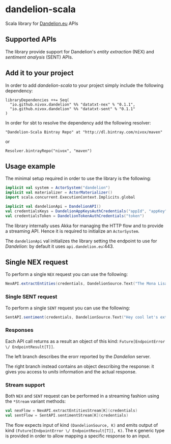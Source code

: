 # dandelion-scala

Scala library for [Dandelion.eu](http://dandelion.eu) APIs

## Supported APIs

The library provide support for Dandelion's _entity extraction_ (NEX) and _sentiment analysis_ (SENT) APIs.

## Add it to your project

In order to add *dandelion-scala* to your project simply include the following dependency:

```
libraryDependencies ++= Seq(
  "io.github.nivox.dandelion" %% "datatxt-nex" % "0.1.1",
  "io.github.nivox.dandelion" %% "datatxt-sent" % "0.1.1"
)
```

In order for sbt to resolve the dependency add the following resolver:

```"Dandelion-Scala Bintray Repo" at "http://dl.bintray.com/nivox/maven"```

or

```Resolver.bintrayRepo("nivox", "maven")```

## Usage example

The minimal setup required in order to use the library is the following:

```scala
implicit val system = ActorSystem("dandelion")
implicit val materializer = ActorMaterializer()
import scala.concurrent.ExecutionContext.Implicits.global

implicit val dandelionApi = DandelionAPI()
val credentialsKeys = DandelionAppKeysAuthCredentials("appId", "appKey")
val credentialsToken = DandelionTokenAuthCredentials("token")
```

The library internally uses Akka for managing the HTTP flow and to provide a streaming API. Hence it is required to initialize an `ActorSystem`.

The `dandelionApi` val initializes the library setting the endpoint to use for _Dandelion_: by default it uses `api.dandelion.eu`:443.

## Single NEX request

To perform a single `NEX` request you can use the following:

```scala
NexAPI.extractEntities(credentials, DandelionSource.Text("The Mona Lisa is a 16th century oil painting created by Leonardo. It's held at the Louvre in Paris."))
```

### Single SENT request

To perform a single `SENT` request you can use the following:

```scala
SentAPI.sentiment(credentials, DandelionSource.Text("Hey cool let's extract some sentiment out of this text!"))
```

### Responses

Each API call returns as a result an object of this kind: `Future[EndpointError \/ EndpointResult[T]]`.

The left branch describes the erorr reported by the _Dandelion_ server.

The right branch instead contains an object describing the response: it gives you access to _units_ information and the actual response.

### Stream support

Both `NEX` and `SENT` request can be performed in a streaming fashion using the `*Stream` variant methods:

```scala
val nexFlow = NexAPI.extractEntitiesStream[K](credentials)
val sentFlow = SentAPI.sentimentStream[K](credentials)
```

The flow expects input of kind `(DandelionSource, K)` and emits output of kind `(Future[EndpointError \/ EndpointResult[T]], K)`. The `K` generic type is provided in order to allow mapping a specific response to an input.
